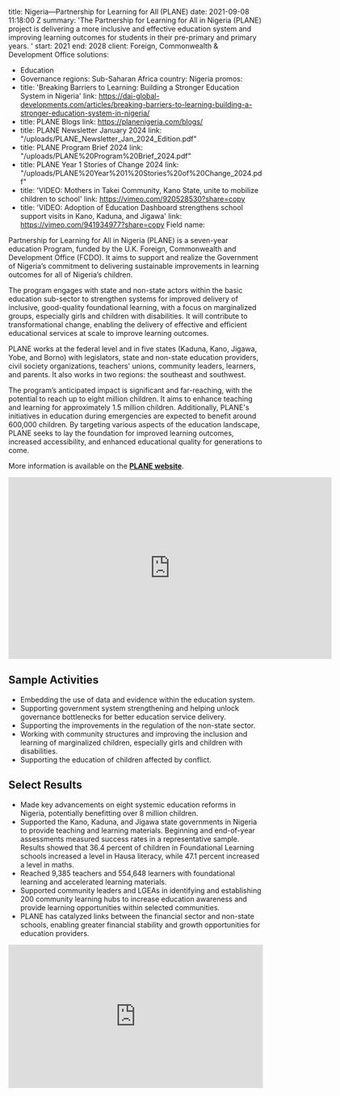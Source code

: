 
title: Nigeria—Partnership for Learning for All (PLANE)
date: 2021-09-08 11:18:00 Z
summary: 'The Partnership for Learning for All in Nigeria (PLANE) project is delivering
  a more inclusive and effective education system and improving learning outcomes
  for students in their pre-primary and primary years. '
start: 2021
end: 2028
client: Foreign, Commonwealth & Development Office
solutions:
- Education
- Governance
regions: Sub-Saharan Africa
country: Nigeria
promos:
- title: 'Breaking Barriers to Learning: Building a Stronger Education System in Nigeria'
  link: https://dai-global-developments.com/articles/breaking-barriers-to-learning-building-a-stronger-education-system-in-nigeria/
- title: PLANE Blogs
  link: https://planenigeria.com/blogs/
- title: PLANE Newsletter January 2024
  link: "/uploads/PLANE_Newsletter_Jan_2024_Edition.pdf"
- title: PLANE Program Brief 2024
  link: "/uploads/PLANE%20Program%20Brief_2024.pdf"
- title: PLANE Year 1 Stories of Change 2024
  link: "/uploads/PLANE%20Year%201%20Stories%20of%20Change_2024.pdf"
- title: 'VIDEO: Mothers in Takei Community, Kano State, unite to mobilize children
    to school'
  link: https://vimeo.com/920528530?share=copy
- title: 'VIDEO: Adoption of Education Dashboard strengthens school support visits
    in Kano, Kaduna, and Jigawa'
  link: https://vimeo.com/941934977?share=copy
Field name:


Partnership for Learning for All in Nigeria (PLANE) is a seven-year education Program, funded by the U.K. Foreign, Commonwealth and Development Office (FCDO). It aims to support and realize the Government of Nigeria’s commitment to delivering sustainable improvements in learning outcomes for all of Nigeria’s children.

The program engages with state and non-state actors within the basic education sub-sector to strengthen systems for improved delivery of inclusive, good-quality foundational learning, with a focus on marginalized groups, especially girls and children with disabilities. It will contribute to transformational change, enabling the delivery of effective and efficient educational services at scale to improve learning outcomes.

PLANE works at the federal level and in five states (Kaduna, Kano, Jigawa, Yobe, and Borno) with legislators, state and non-state education providers, civil society organizations, teachers' unions, community leaders, learners, and parents. It also works in two regions: the southeast and southwest.

The program’s anticipated impact is significant and far-reaching, with the potential to reach up to eight million children. It aims to enhance teaching and learning for approximately 1.5 million children. Additionally, PLANE's initiatives in education during emergencies are expected to benefit around 600,000 children. By targeting various aspects of the education landscape, PLANE seeks to lay the foundation for improved learning outcomes, increased accessibility, and enhanced educational quality for generations to come.

More information is available on the [**PLANE website**](https://planenigeria.com/).

<iframe src="https://player.vimeo.com/video/818737720?h=8b2d47f003" width="640" height="360" frameborder="0" allow="autoplay; fullscreen; picture-in-picture" allowfullscreen></iframe>

## Sample Activities

* Embedding the use of data and evidence within the education system.
* Supporting government system strengthening and helping unlock governance bottlenecks for better education service delivery.
* Supporting the improvements in the regulation of the non-state sector.
* Working with community structures and improving the inclusion and learning of marginalized children, especially girls and children with disabilities.
* Supporting the education of children affected by conflict.

## Select Results

* Made key advancements on eight systemic education reforms in Nigeria, potentially benefitting over 8 million children.
* Supported the Kano, Kaduna, and Jigawa state governments in Nigeria to provide teaching and learning materials. Beginning and end-of-year assessments measured success rates in a representative sample. Results showed that 36.4 percent of children in Foundational Learning schools increased a level in Hausa literacy, while 47.1 percent increased a level in maths.
* Reached 9,385 teachers and 554,648 learners with foundational learning and accelerated learning materials.
* Supported community leaders and LGEAs in identifying and establishing 200 community learning hubs to increase education awareness and provide learning opportunities within selected communities.
* PLANE has catalyzed links between the financial sector and non-state schools, enabling greater financial stability and growth opportunities for education providers.

<div style="padding:56.25% 0 0 0;position:relative;"><iframe src="https://player.vimeo.com/video/1081485871?badge=0&amp;autopause=0&amp;player_id=0&amp;app_id=58479" frameborder="0" allow="autoplay; fullscreen; picture-in-picture; clipboard-write; encrypted-media" style="position:absolute;top:0;left:0;width:100%;height:100%;" title="Zahra Miashanu PLANE"></iframe></div><script src="https://player.vimeo.com/api/player.js"></script>
